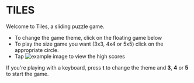 
# TILES
Welcome to Tiles, a sliding puzzle game. 
- To change the game theme, click on the floating game below
- To play the size game you want (3x3, 4x4 or 5x5) click on the appropriate circle.
- Tap ![example image](resource:assets/images/scores.png) to view the high scores

If you're playing with a keyboard, press **t** to
change the theme and **3**, **4** or **5** to start the game. 

